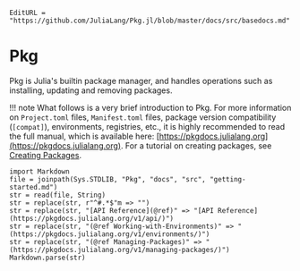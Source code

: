 ```@meta
EditURL = "https://github.com/JuliaLang/Pkg.jl/blob/master/docs/src/basedocs.md"
```

# Pkg

Pkg is Julia's builtin package manager, and handles operations
such as installing, updating and removing packages.

!!! note
    What follows is a very brief introduction to Pkg. For more
    information on `Project.toml` files, `Manifest.toml` files, package
    version compatibility (`[compat]`), environments, registries, etc.,
    it is highly recommended to read the full manual, which is available here:
    [https://pkgdocs.julialang.org](https://pkgdocs.julialang.org).
    For a tutorial on creating packages, see
    [Creating Packages](https://docs.julialang.org/en/v1/tutorials/creating-packages/).

```@eval
import Markdown
file = joinpath(Sys.STDLIB, "Pkg", "docs", "src", "getting-started.md")
str = read(file, String)
str = replace(str, r"^#.*$"m => "")
str = replace(str, "[API Reference](@ref)" => "[API Reference](https://pkgdocs.julialang.org/v1/api/)")
str = replace(str, "(@ref Working-with-Environments)" => "(https://pkgdocs.julialang.org/v1/environments/)")
str = replace(str, "(@ref Managing-Packages)" => "(https://pkgdocs.julialang.org/v1/managing-packages/)")
Markdown.parse(str)
```
